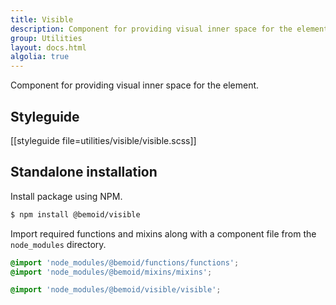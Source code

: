 ```yaml
---
title: Visible
description: Component for providing visual inner space for the element.
group: Utilities
layout: docs.html
algolia: true
---
```


Component for providing visual inner space for the element.

## Styleguide

[[styleguide file=utilities/visible/visible.scss]]

## Standalone installation

Install package using NPM.

```bash
$ npm install @bemoid/visible
```

Import required functions and mixins along with a component file from the `node_modules` directory.

```scss
@import 'node_modules/@bemoid/functions/functions';
@import 'node_modules/@bemoid/mixins/mixins';

@import 'node_modules/@bemoid/visible/visible';
```